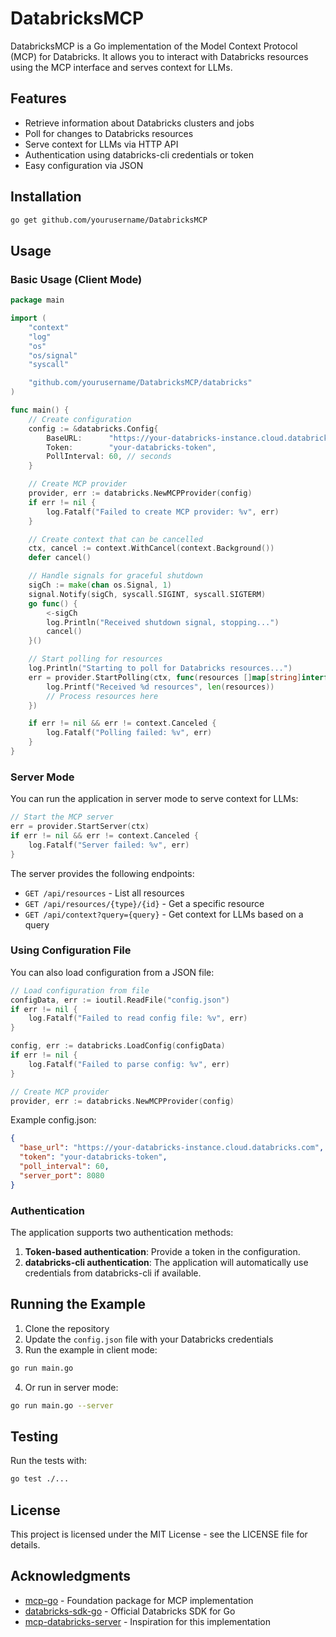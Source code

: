 # DatabricksMCP

DatabricksMCP is a Go implementation of the Model Context Protocol (MCP) for Databricks. It allows you to interact with Databricks resources using the MCP interface and serves context for LLMs.

## Features

- Retrieve information about Databricks clusters and jobs
- Poll for changes to Databricks resources
- Serve context for LLMs via HTTP API
- Authentication using databricks-cli credentials or token
- Easy configuration via JSON

## Installation

```bash
go get github.com/yourusername/DatabricksMCP
```

## Usage

### Basic Usage (Client Mode)

```go
package main

import (
	"context"
	"log"
	"os"
	"os/signal"
	"syscall"

	"github.com/yourusername/DatabricksMCP/databricks"
)

func main() {
	// Create configuration
	config := &databricks.Config{
		BaseURL:      "https://your-databricks-instance.cloud.databricks.com",
		Token:        "your-databricks-token",
		PollInterval: 60, // seconds
	}

	// Create MCP provider
	provider, err := databricks.NewMCPProvider(config)
	if err != nil {
		log.Fatalf("Failed to create MCP provider: %v", err)
	}

	// Create context that can be cancelled
	ctx, cancel := context.WithCancel(context.Background())
	defer cancel()

	// Handle signals for graceful shutdown
	sigCh := make(chan os.Signal, 1)
	signal.Notify(sigCh, syscall.SIGINT, syscall.SIGTERM)
	go func() {
		<-sigCh
		log.Println("Received shutdown signal, stopping...")
		cancel()
	}()

	// Start polling for resources
	log.Println("Starting to poll for Databricks resources...")
	err = provider.StartPolling(ctx, func(resources []map[string]interface{}) {
		log.Printf("Received %d resources", len(resources))
		// Process resources here
	})

	if err != nil && err != context.Canceled {
		log.Fatalf("Polling failed: %v", err)
	}
}
```

### Server Mode

You can run the application in server mode to serve context for LLMs:

```go
// Start the MCP server
err = provider.StartServer(ctx)
if err != nil && err != context.Canceled {
    log.Fatalf("Server failed: %v", err)
}
```

The server provides the following endpoints:
- `GET /api/resources` - List all resources
- `GET /api/resources/{type}/{id}` - Get a specific resource
- `GET /api/context?query={query}` - Get context for LLMs based on a query

### Using Configuration File

You can also load configuration from a JSON file:

```go
// Load configuration from file
configData, err := ioutil.ReadFile("config.json")
if err != nil {
	log.Fatalf("Failed to read config file: %v", err)
}

config, err := databricks.LoadConfig(configData)
if err != nil {
	log.Fatalf("Failed to parse config: %v", err)
}

// Create MCP provider
provider, err := databricks.NewMCPProvider(config)
```

Example config.json:
```json
{
  "base_url": "https://your-databricks-instance.cloud.databricks.com",
  "token": "your-databricks-token",
  "poll_interval": 60,
  "server_port": 8080
}
```

### Authentication

The application supports two authentication methods:

1. **Token-based authentication**: Provide a token in the configuration.
2. **databricks-cli authentication**: The application will automatically use credentials from databricks-cli if available.

## Running the Example

1. Clone the repository
2. Update the `config.json` file with your Databricks credentials
3. Run the example in client mode:

```bash
go run main.go
```

4. Or run in server mode:

```bash
go run main.go --server
```

## Testing

Run the tests with:

```bash
go test ./...
```

## License

This project is licensed under the MIT License - see the LICENSE file for details.

## Acknowledgments

- [mcp-go](https://github.com/mark3labs/mcp-go) - Foundation package for MCP implementation
- [databricks-sdk-go](https://github.com/databricks/databricks-sdk-go) - Official Databricks SDK for Go
- [mcp-databricks-server](https://github.com/RafaelCartenet/mcp-databricks-server) - Inspiration for this implementation
